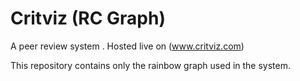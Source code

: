# Critviz (RC Graph)
A peer review system .
Hosted live on (www.critviz.com) 

This repository contains only the rainbow graph used in the system.
